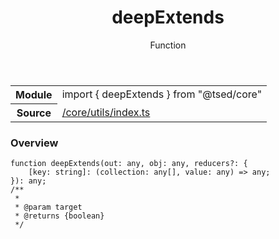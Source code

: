 
<header class="symbol-info-header"><h1 id="deepextends">deepExtends</h1><label class="symbol-info-type-label function">Function</label></header>
<!-- summary -->
<section class="symbol-info"><table class="is-full-width"><tbody><tr><th>Module</th><td><div class="lang-typescript"><span class="token keyword">import</span> { deepExtends }&nbsp;<span class="token keyword">from</span>&nbsp;<span class="token string">"@tsed/core"</span></div></td></tr><tr><th>Source</th><td><a href="https://github.com/Romakita/ts-express-decorators/blob/v4.8.1/src//core/utils/index.ts#L0-L0">/core/utils/index.ts</a></td></tr></tbody></table></section>
<!-- overview -->


### Overview


<pre><code class="typescript-lang ">function <span class="token function">deepExtends</span><span class="token punctuation">(</span>out<span class="token punctuation">:</span> <span class="token keyword">any</span><span class="token punctuation">,</span> obj<span class="token punctuation">:</span> <span class="token keyword">any</span><span class="token punctuation">,</span> reducers?<span class="token punctuation">:</span> <span class="token punctuation">{</span>
    <span class="token punctuation">[</span>key<span class="token punctuation">:</span> <span class="token keyword">string</span><span class="token punctuation">]</span><span class="token punctuation">:</span> <span class="token punctuation">(</span>collection<span class="token punctuation">:</span> <span class="token keyword">any</span><span class="token punctuation">[</span><span class="token punctuation">]</span><span class="token punctuation">,</span> value<span class="token punctuation">:</span> <span class="token keyword">any</span><span class="token punctuation">)</span> => <span class="token keyword">any</span><span class="token punctuation">;</span>
<span class="token punctuation">}</span><span class="token punctuation">)</span><span class="token punctuation">:</span> <span class="token keyword">any</span><span class="token punctuation">;</span>
/**
 *
 * @param target
 * @returns <span class="token punctuation">{</span><span class="token keyword">boolean</span><span class="token punctuation">}</span>
 */</code></pre>


<!-- Parameters -->

<!-- Description -->

<!-- Members -->

